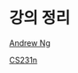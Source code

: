 # 강의 정리

[Andrew Ng](%EA%B0%95%EC%9D%98%20%EC%A0%95%EB%A6%AC%2028a9bdff1ded807b8f02f930bf34e884/Andrew%20Ng%2028a9bdff1ded801a899deaebee9dfbbd.md)

[CS231n](%EA%B0%95%EC%9D%98%20%EC%A0%95%EB%A6%AC%2028a9bdff1ded807b8f02f930bf34e884/CS231n%2028a9bdff1ded806dbaa9ce2971c2cd3e.md)
